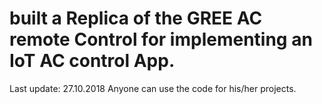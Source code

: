 # built a Replica of the GREE AC remote Control for implementing an IoT AC control App. 
Last update: 27.10.2018
Anyone can use the code for his/her projects. 
